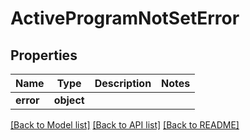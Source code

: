 # ActiveProgramNotSetError

## Properties
Name | Type | Description | Notes
------------ | ------------- | ------------- | -------------
**error** | **object** |  | 

[[Back to Model list]](../README.md#documentation-for-models) [[Back to API list]](../README.md#documentation-for-api-endpoints) [[Back to README]](../README.md)

